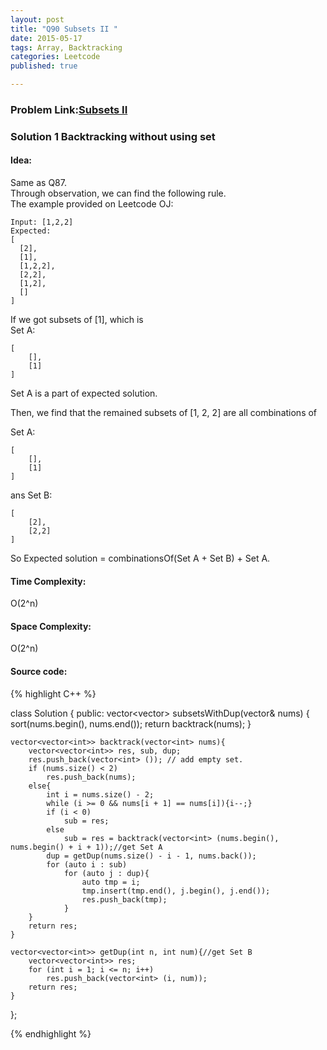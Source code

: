 ```yaml
---
layout: post
title: "Q90 Subsets II "
date: 2015-05-17
tags: Array, Backtracking
categories: Leetcode
published: true

---
```

### Problem Link:[Subsets II  ](https://leetcode.com/problems/subsets-ii/) 

### Solution 1 Backtracking without using set

#### Idea:

Same as Q87.  
Through observation, we can find the following rule.    
The example provided on Leetcode OJ:

    Input: [1,2,2]
    Expected:
    [
      [2],
      [1],
      [1,2,2],
      [2,2],
      [1,2],
      []
    ]
    
If we got subsets of [1], which is   
Set A:

    [
        [],
        [1]
    ]
Set A is a part of expected solution.
    
Then, we find that the remained subsets of [1, 2, 2] are all combinations of 

Set A:

    [
        [],
        [1]
    ]

ans Set B:

    [
        [2],
        [2,2]
    ]

So Expected solution = combinationsOf(Set A + Set B) + Set A.

#### Time Complexity:
O(2^n)

#### Space Complexity:
O(2^n)

#### Source code:
{% highlight C++ %}

class Solution {
public:
    vector<vector<int>> subsetsWithDup(vector<int>& nums) {
        sort(nums.begin(), nums.end());
        return backtrack(nums);
    }

    vector<vector<int>> backtrack(vector<int> nums){
        vector<vector<int>> res, sub, dup;
        res.push_back(vector<int> ()); // add empty set.
        if (nums.size() < 2)
            res.push_back(nums);
        else{
            int i = nums.size() - 2;
            while (i >= 0 && nums[i + 1] == nums[i]){i--;}
            if (i < 0)
                sub = res;
            else
                sub = res = backtrack(vector<int> (nums.begin(), nums.begin() + i + 1));//get Set A
            dup = getDup(nums.size() - i - 1, nums.back());
            for (auto i : sub)
                for (auto j : dup){
                    auto tmp = i;
                    tmp.insert(tmp.end(), j.begin(), j.end());
                    res.push_back(tmp);
                }
        }
        return res;
    }

    vector<vector<int>> getDup(int n, int num){//get Set B
        vector<vector<int>> res;
        for (int i = 1; i <= n; i++)
            res.push_back(vector<int> (i, num));
        return res;
    }
};


{% endhighlight %}
